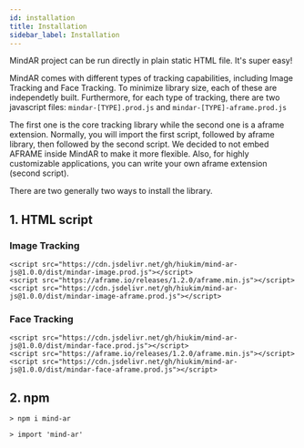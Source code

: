 ```yaml
---
id: installation 
title: Installation
sidebar_label: Installation
---
```


MindAR project can be run directly in plain static HTML file. It's super easy! 

MindAR comes with different types of tracking capabilities, including Image Tracking and Face Tracking. To minimize library size, each of these are independetly built. Furthermore, for each type of tracking, there are two javascript files: `mindar-[TYPE].prod.js` and `mindar-[TYPE]-aframe.prod.js`

The first one is the core tracking library while the second one is a aframe extension. Normally, you will import the first script, followed by aframe library, then followed by the second script. We decided to not embed AFRAME inside MindAR to make it more flexible. Also, for highly customizable applications, you can write your own aframe extension (second script).

There are two generally two ways to install the library.


## 1. HTML script


### Image Tracking

```
<script src="https://cdn.jsdelivr.net/gh/hiukim/mind-ar-js@1.0.0/dist/mindar-image.prod.js"></script>
<script src="https://aframe.io/releases/1.2.0/aframe.min.js"></script>
<script src="https://cdn.jsdelivr.net/gh/hiukim/mind-ar-js@1.0.0/dist/mindar-image-aframe.prod.js"></script>
```

### Face Tracking

```
<script src="https://cdn.jsdelivr.net/gh/hiukim/mind-ar-js@1.0.0/dist/mindar-face.prod.js"></script>
<script src="https://aframe.io/releases/1.2.0/aframe.min.js"></script>
<script src="https://cdn.jsdelivr.net/gh/hiukim/mind-ar-js@1.0.0/dist/mindar-face-aframe.prod.js"></script>
```


## 2. npm  

```
> npm i mind-ar
```

```
> import 'mind-ar'
```
